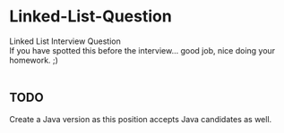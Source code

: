 # Linked-List-Question<br>
Linked List Interview Question<br>
If you have spotted this before the interview... good job, nice doing your homework. ;)
<br><br>
## TODO
Create a Java version as this position accepts Java candidates as well.
